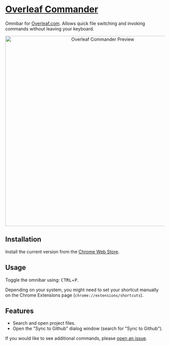 # [Overleaf Commander](https://chrome.google.com/webstore/detail/overleaf-commander/bmlefjcamijlejhefedobjohbiekkemb)

Omnibar for [Overleaf.com](https://www.overleaf.com). Allows quick file switching and invoking commands without leaving your keyboard.

<p align="center">
  <img src="https://user-images.githubusercontent.com/7422050/65421893-3b251700-de05-11e9-8da7-30dd207b2bce.png" width="600" alt="Overleaf Commander Preview"/>
</p>

## Installation

Install the current version from the [Chrome Web Store](https://chrome.google.com/webstore/detail/overleaf-commander/bmlefjcamijlejhefedobjohbiekkemb).

## Usage
Toggle the omnibar using: <kbd>CTRL</kbd>+<kbd>P</kbd>.

Depending on your system, you might need to set your shortcut manually on the Chrome Extensions page (`chrome://extensions/shortcuts`).

## Features
* Search and open project files.
* Open the "Sync to Github" dialog window (search for "Sync to Github").

If you would like to see additional commands, please [open an issue](https://github.com/fawind/overleaf-commander/issues/new).

